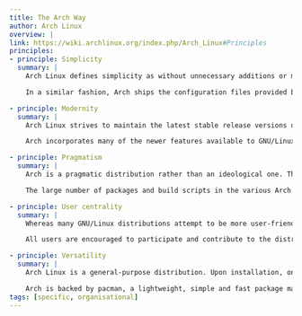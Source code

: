 ```yaml
---
title: The Arch Way
author: Arch Linux
overview: |
link: https://wiki.archlinux.org/index.php/Arch_Linux#Principles
principles:
- principle: Simplicity
  summary: |
    Arch Linux defines simplicity as without unnecessary additions or modifications. It ships software as released by the original developers (upstream) with minimal distribution-specific (downstream) changes: patches not accepted by upstream are avoided, and Arch's downstream patches consist almost entirely of backported bug fixes that are obsoleted by the project's next release.

    In a similar fashion, Arch ships the configuration files provided by upstream with changes limited to distribution-specific issues like adjusting the system file paths. It does not add automation features such as enabling a service simply because the package was installed. Packages are only split when compelling advantages exist, such as to save disk space in particularly bad cases of waste. GUI configuration utilities are not officially provided, encouraging users to perform most system configuration from the shell and a text editor.

- principle: Modernity
  summary: |
    Arch Linux strives to maintain the latest stable release versions of its software as long as systemic package breakage can be reasonably avoided. It is based on a rolling-release system, which allows a one-time installation with continuous upgrades.

    Arch incorporates many of the newer features available to GNU/Linux users, including the systemd init system, modern file systems, LVM2, software RAID, udev support and initcpio (with mkinitcpio), as well as the latest available kernels.

- principle: Pragmatism
  summary: |
    Arch is a pragmatic distribution rather than an ideological one. The principles here are only useful guidelines. Ultimately, design decisions are made on a case-by-case basis through developer consensus. Evidence-based technical analysis and debate are what matter, not politics or popular opinion.

    The large number of packages and build scripts in the various Arch Linux repositories offer free and open source software for those who prefer it, as well as proprietary software packages for those who embrace functionality over ideology.

- principle: User centrality
  summary: |
    Whereas many GNU/Linux distributions attempt to be more user-friendly, Arch Linux has always been, and shall always remain user-centric. The distribution is intended to fill the needs of those contributing to it, rather than trying to appeal to as many users as possible. It is targeted at the proficient GNU/Linux user, or anyone with a do-it-yourself attitude who is willing to read the documentation, and solve their own problems.

    All users are encouraged to participate and contribute to the distribution. Reporting and helping fix bugs is highly valued and patches improving packages or the core projects are very appreciated: Arch's developers are volunteers and active contributors will often find themselves becoming part of that team. Archers can freely contribute packages to the Arch User Repository, improve the ArchWiki documentation, provide technical assistance to others or just exchange opinions in the forums, mailing lists, or IRC channels. Arch Linux is the operating system of choice for many people around the globe, and there exist several international communities that offer help and provide documentation in many different languages.

- principle: Versatility
  summary: |
    Arch Linux is a general-purpose distribution. Upon installation, only a command-line environment is provided: rather than tearing out unneeded and unwanted packages, the user is offered the ability to build a custom system by choosing among thousands of high-quality packages provided in the official repositories for the x86-64 architecture. Support for i686 will cease in November 2017.

    Arch is backed by pacman, a lightweight, simple and fast package manager that allows to upgrade the entire system with one command. Arch also provides the Arch Build System, a ports-like system to make it easy to build and install packages from source, which can also be synchronized with one command. In addition, the Arch User Repository contains many thousands more of community-contributed PKGBUILD scripts for compiling installable packages from source using the makepkg application. It is also possible for users to build and maintain their own custom repositories with ease.
tags: [specific, organisational]
---
```

